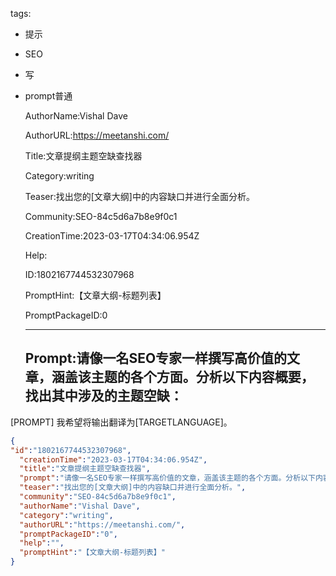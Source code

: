   tags: 
- 提示
- SEO
- 写
- prompt普通

  AuthorName:Vishal Dave

  AuthorURL:https://meetanshi.com/

  Title:文章提纲主题空缺查找器

  Category:writing

  Teaser:找出您的[文章大纲]中的内容缺口并进行全面分析。

  Community:SEO-84c5d6a7b8e9f0c1

  CreationTime:2023-03-17T04:34:06.954Z

  Help:

  ID:1802167744532307968

  PromptHint:【文章大纲-标题列表】

  PromptPackageID:0

  ---

  ## Prompt:请像一名SEO专家一样撰写高价值的文章，涵盖该主题的各个方面。分析以下内容概要，找出其中涉及的主题空缺：
[PROMPT]
我希望将输出翻译为[TARGETLANGUAGE]。

  ```json
  {
  "id":"1802167744532307968",
    "creationTime":"2023-03-17T04:34:06.954Z",
    "title":"文章提纲主题空缺查找器",
    "prompt":"请像一名SEO专家一样撰写高价值的文章，涵盖该主题的各个方面。分析以下内容概要，找出其中涉及的主题空缺：\n[PROMPT]\n我希望将输出翻译为[TARGETLANGUAGE]。",
    "teaser":"找出您的[文章大纲]中的内容缺口并进行全面分析。",
    "community":"SEO-84c5d6a7b8e9f0c1",
    "authorName":"Vishal Dave",
    "category":"writing",
    "authorURL":"https://meetanshi.com/",
    "promptPackageID":"0",
    "help":"",
    "promptHint":"【文章大纲-标题列表】"
  }
  ```
